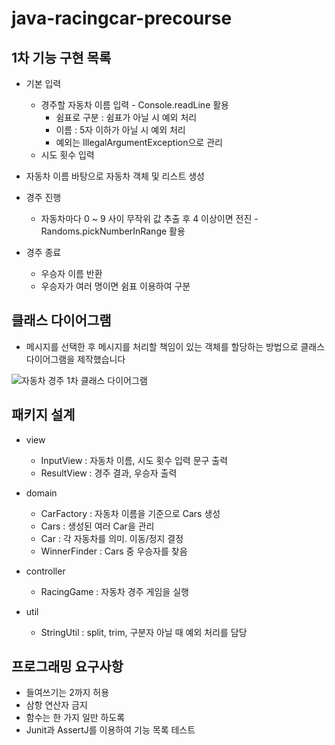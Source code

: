 # java-racingcar-precourse

## 1차 기능 구현 목록

- 기본 입력
    - 경주할 자동차 이름 입력 - Console.readLine 활용
        - 쉼표로 구분 : 쉼표가 아닐 시 예외 처리
        - 이름 : 5자 이하가 아닐 시 예외 처리
        - 예외는 IllegalArgumentException으로 관리
    - 시도 횟수 입력

- 자동차 이름 바탕으로 자동차 객체 및 리스트 생성

- 경주 진행
    - 자동차마다 0 ~ 9 사이 무작위 값 추출 후 4 이상이면 전진 - Randoms.pickNumberInRange 활용

- 경주 종료
    - 우승자 이름 반환
    - 우승자가 여러 명이면 쉼표 이용하여 구분

## 클래스 다이어그램

- 메시지를 선택한 후 메시지를 처리할 책임이 있는 객체를 할당하는 방법으로 클래스 다이어그램을 제작했습니다

![자동차 경주 1차 클래스 다이어그램](https://github.com/user-attachments/assets/7e09a81a-5260-4dcd-a52c-ccec238c061d)

## 패키지 설계

- view
    - InputView : 자동차 이름, 시도 횟수 입력 문구 출력
    - ResultView : 경주 결과, 우승자 출력

- domain
    - CarFactory : 자동차 이름을 기준으로 Cars 생성
    - Cars : 생성된 여러 Car을 관리
    - Car : 각 자동차를 의미. 이동/정지 결정
    - WinnerFinder : Cars 중 우승자를 찾음

- controller
    - RacingGame : 자동차 경주 게임을 실행

- util
    - StringUtil : split, trim, 구분자 아닐 때 예외 처리를 담당

## 프로그래밍 요구사항

- 들여쓰기는 2까지 허용
- 삼항 연산자 금지
- 함수는 한 가지 일만 하도록
- Junit과 AssertJ를 이용하여 기능 목록 테스트
